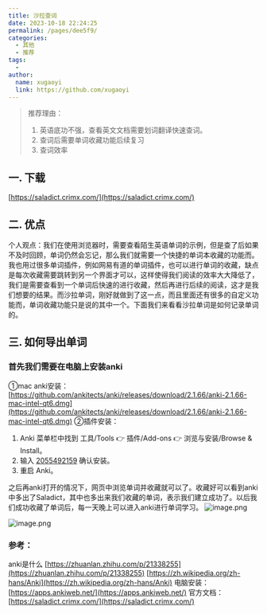 ```yaml
---
title: 沙拉查词
date: 2023-10-18 22:24:25
permalink: /pages/dee5f9/
categories:
  - 其他
  - 推荐
tags:
  - 
author: 
  name: xugaoyi
  link: https://github.com/xugaoyi
---
```

> 推荐理由：
> 1. 英语底功不强，查看英文文档需要划词翻译快速查词。
> 2. 查词后需要单词收藏功能后续复习
> 3. 查词效率


## 一. 下载
[https://saladict.crimx.com/](https://saladict.crimx.com/)
## 二. 优点
个人观点：我们在使用浏览器时，需要查看陌生英语单词的示例，但是查了后如果不及时回顾，单词仍然会忘记，那么我们就需要一个快捷的单词本收藏的功能而。我也用过很多单词插件，例如网易有道的单词插件，也可以进行单词的收藏，缺点是每次收藏需要跳转到另一个界面才可以，这样使得我们阅读的效率大大降低了，我们是需要查看到一个单词后快速的进行收藏，然后再进行后续的阅读，这才是我们想要的结果。而沙拉单词，刚好就做到了这一点，而且里面还有很多的自定义功能而，单词收藏功能只是说的其中一个。下面我们来看看沙拉单词是如何记录单词的。
## 三. 如何导出单词
### 首先我们需要在电脑上安装anki
①mac anki安装：[https://github.com/ankitects/anki/releases/download/2.1.66/anki-2.1.66-mac-intel-qt6.dmg](https://github.com/ankitects/anki/releases/download/2.1.66/anki-2.1.66-mac-intel-qt6.dmg)
②插件安装：

1. Anki 菜单栏中找到 工具/Tools 👉 插件/Add-ons 👉 浏览与安装/Browse & Install。
2. 输入 [2055492159](https://ankiweb.net/shared/info/2055492159) 确认安装。
3. 重启 Anki。

之后再anki打开的情况下，网页中浏览单词并收藏就可以了。收藏好可以看到anki中多出了Saladict，其中也多出来我们收藏的单词，表示我们建立成功了。以后我们成功收藏了单词后，每一天晚上可以进入anki进行单词学习。
![image.png](https://cdn.nlark.com/yuque/0/2023/png/29475739/1696569873172-d44da985-6bf8-484e-8f7d-cbf206779db3.png#averageHue=%23e6e5e5&clientId=u47c1cff4-429b-4&from=paste&height=756&id=u84789dbe&originHeight=1512&originWidth=2618&originalType=binary&ratio=2&rotation=0&showTitle=false&size=501643&status=done&style=none&taskId=u2eb8f291-ae6c-4e6f-94a5-e2ebd0c5e91&title=&width=1309)

![image.png](https://cdn.nlark.com/yuque/0/2023/png/29475739/1696569895496-8ffbe9a4-6b00-42a8-abdc-dd614d2b9ca2.png#averageHue=%23f2f1f1&clientId=u47c1cff4-429b-4&from=paste&height=598&id=ub01b2599&originHeight=1196&originWidth=1334&originalType=binary&ratio=2&rotation=0&showTitle=false&size=98467&status=done&style=none&taskId=u7455d1ca-c7cd-4b41-b5bf-432eb1cbed1&title=&width=667)

### 参考：
anki是什么
[https://zhuanlan.zhihu.com/p/21338255](https://zhuanlan.zhihu.com/p/21338255)
[https://zh.wikipedia.org/zh-hans/Anki](https://zh.wikipedia.org/zh-hans/Anki)
电脑安装：
[https://apps.ankiweb.net/](https://apps.ankiweb.net/)
官方文档：
[https://saladict.crimx.com/](https://saladict.crimx.com/)

